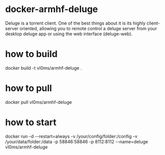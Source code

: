 # docker-armhf-deluge
Deluge is a torrent client. One of the best things about it is its highly client-server oriented, allowing you to remote control a deluge server from your desktop deluge app or using the web interface (deluge-web). 

# how to build
docker build -t vl0ms/armhf-deluge .

# how to pull
docker pull vl0ms/armhf-deluge

# how to start
docker run -d --restart=always -v /your/config/folder:/config -v /your/data/folder:/data -p 58846:58846 -p 8112:8112 --name=deluge vl0ms/armhf-deluge
